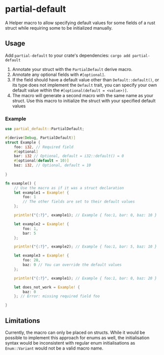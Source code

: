 # partial-default
A Helper macro to allow specifying default values for some fields of a rust struct while requiring some to be initialized manually.

## Usage

Add `partial-default` to your crate's dependencies: `cargo add partial-default`

1. Annotate your struct with the `PartialDefault` derive macro.
2. Annotate any optional fields with `#[optional]`.
3. If the field should have a default value other than `Default::default()`, or its type does not implement the `Default` trait, you can specify your own default value within the `#[optional(default = <value>)]`.
4. The macro will generate a second macro with the same name as your struct. Use this macro to initialize the struct with your specified default values

### Example
```rust
use partial_default::PartialDefault;

#[derive(Debug, PartialDefault)]
struct Example {
    foo: i32, // Required field
    #[optional] 
    bar: i32 // Optional, default = i32::default() = 0
    #[optional(default = 10)]
    baz: i32, // Optional, default = 10
    
}

fn example() {
    // Use the macro as if it was a struct declaration
    let example1 = Example! {
        foo: 1 
        // The other fields are set to their default values
    };

    println!("{:?}", example1); // Example { foo:1, bar: 0, baz: 10 }

    let example2 = Example! {
        foo: 1,
        bar: 5
    };

    println!("{:?}", example2); // Example { foo:1, bar: 5, baz: 10 }

    let example3 = Example! {
        foo: 20,
        baz: 0 // You can override the default values
    };

    println!("{:?}", example1); // Example { foo:1, bar: 0, baz: 20 }

    let does_not_work = Example! {
        baz: 0  
    }; // Error: missing required field foo

}
```

## Limitations 
Currently, the macro can only be placed on structs. While it would be possible to implement this approach for enums as well, the initialisation syntax would be inconsistent with regular enum initialisations as `Enum::Variant` would not be a valid macro name. 

